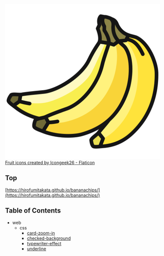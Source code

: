 ![BananaChips](./shared/img/bananas.png "Fruit icons")
[Fruit icons created by Icongeek26 - Flaticon](https://www.flaticon.com/free-icons/fruit)

## Top
[https://hirofumitakata.github.io/bananachips/](https://hirofumitakata.github.io/bananachips/)

## Table of Contents

* web
	* css
		* [card-zoom-in](https://hirofumitakata.github.io/bananachips/web/css/card-zoom-in/)
		* [checked-background](https://hirofumitakata.github.io/bananachips/web/css/checked-background/)
		* [typewriter-effect](https://hirofumitakata.github.io/bananachips/web/css/typewriter-effect/)
		* [underline](https://hirofumitakata.github.io/bananachips/web/css/underline/)
